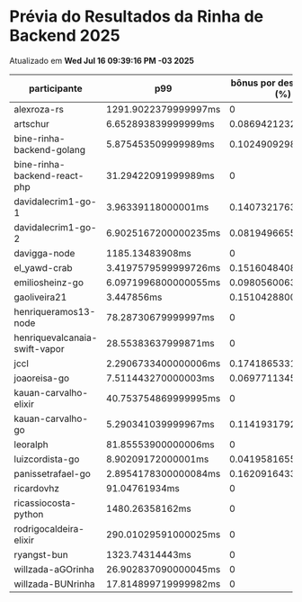 # Prévia do Resultados da Rinha de Backend 2025
Atualizado em **Wed Jul 16 09:39:16 PM -03 2025**


| participante | p99 | bônus por desempenho (%) | multa ($) | lucro |
| -- | -- | -- | -- | -- |
|	alexroza-rs	|	1291.9022379999997ms	|	0	|	0	|	96476.19499999999	|
|	artschur	|	6.652893839999999ms	|	0.08694212320000003	|	107739.8437499827	|	226851.5120181386	|
|	bine-rinha-backend-golang	|	5.875453509999989ms	|	0.10249092980000021	|	105828.29949998324	|	227528.10139970086	|
|	bine-rinha-backend-react-php	|	31.29422091999989ms	|	0	|	107033.24449998289	|	198776.02549996824	|
|	davidalecrim1-go-1	|	3.96339118000001ms	|	0.1407321763999998	|	0	|	337010.39677057345	|
|	davidalecrim1-go-2	|	6.9025167200000235ms	|	0.08194966559999953	|	106288.33774999998	|	222279.18078083513	|
|	davigga-node	|	1185.13483908ms	|	0	|	35998.25424999999	|	66853.90075	|
|	el_yawd-crab	|	3.4197579599999726ms	|	0.15160484080000056	|	109894.81474999998	|	251692.04423548369	|
|	emiliosheinz-go	|	6.0971996800000055ms	|	0.0980560063999999	|	81163.84149999046	|	173471.71181875843	|
|	gaoliveira21	|	3.447856ms	|	0.15104288000000002	|	0	|	260126.89691239683	|
|	henriqueramos13-node	|	78.28730679999997ms	|	0	|	58750.09	|	109107.31	|
|	henriquevalcanaia-swift-vapor	|	28.55383637999871ms	|	0	|	53349.81049999395	|	99078.21949998879	|
|	jccl	|	2.2906733400000006ms	|	0.17418653319999997	|	0	|	86509.09695714057	|
|	joaoreisa-go	|	7.511443270000003ms	|	0.06977113459999995	|	86285.55425	|	177445.28937746387	|
|	kauan-carvalho-elixir	|	40.753754869999995ms	|	0	|	0	|	310567.36	|
|	kauan-carvalho-go	|	5.290341039999967ms	|	0.11419317920000067	|	108588.177425	|	237092.41294269857	|
|	leoralph	|	81.85553900000006ms	|	0	|	0	|	180885.03	|
|	luizcordista-go	|	8.90209172000001ms	|	0.0419581655999998	|	0	|	314262.2776060129	|
|	panissetrafael-go	|	2.8954178300000084ms	|	0.16209164339999985	|	75528.09809999999	|	175244.96373972972	|
|	ricardovhz	|	91.04761934ms	|	0	|	0	|	302819.295	|
|	ricassiocosta-python	|	1480.26358162ms	|	0	|	65418.41424999415	|	121491.34074998915	|
|	rodrigocaldeira-elixir	|	290.01029591000025ms	|	0	|	71232.44799999999	|	132288.832	|
|	ryangst-bun	|	1323.74314443ms	|	0	|	0	|	0	|
|	willzada-aGOrinha	|	26.902837090000045ms	|	0	|	0	|	32747.440000000002	|
|	willzada-BUNrinha	|	17.814899719999982ms	|	0	|	0	|	2903.41	|
